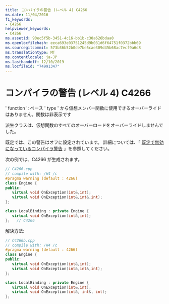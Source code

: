 ```yaml
---
title: コンパイラの警告 (レベル 4) C4266
ms.date: 11/04/2016
f1_keywords:
- C4266
helpviewer_keywords:
- C4266
ms.assetid: 90ec5f5b-3451-4c16-bb1b-c30a626bdaa0
ms.openlocfilehash: eeca693e03751245d9b031d6f64751f0372bbb69
ms.sourcegitcommit: 573b36b52b0de7be5cae309d45b68ac7ecf9a6d8
ms.translationtype: MT
ms.contentlocale: ja-JP
ms.lasthandoff: 12/10/2019
ms.locfileid: "74991347"
---
```

# <a name="compiler-warning-level-4-c4266"></a>コンパイラの警告 (レベル 4) C4266

' function ': ベース ' type ' から仮想メンバー関数に使用できるオーバーライドはありません。関数は非表示です

派生クラスは、仮想関数のすべてのオーバーロードをオーバーライドしませんでした。

既定では、この警告はオフに設定されています。  詳細については、「 [既定で無効になっているコンパイラ警告](../../preprocessor/compiler-warnings-that-are-off-by-default.md) 」を参照してください。

次の例では、C4266 が生成されます。

```cpp
// C4266.cpp
// compile with: /W4 /c
#pragma warning (default : 4266)
class Engine {
public:
   virtual void OnException(int&,int);
   virtual void OnException(int&,int&,int);
};

class LocalBinding : private Engine {
   virtual void OnException(int&,int);
};   // C4266
```

解決方法:

```cpp
// C4266b.cpp
// compile with: /W4 /c
#pragma warning (default : 4266)
class Engine {
public:
   virtual void OnException(int&,int);
   virtual void OnException(int&,int&,int);
};

class LocalBinding : private Engine {
   virtual void OnException(int&,int);
   virtual void OnException(int&, int&, int);
};
```

